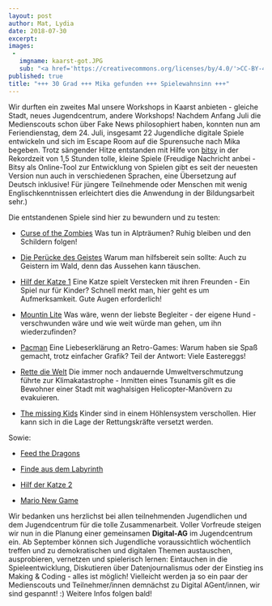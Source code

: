 ```yaml
---
layout: post
author: Mat, Lydia
date: 2018-07-30
excerpt:
images:
 -
   imgname: kaarst-got.JPG
   sub: "<a href='https://creativecommons.org/licenses/by/4.0/'>CC-BY-4.0</a>, OKF DE, Foto: Lea Pfau"
published: true
title: "+++ 30 Grad +++ Mika gefunden +++ Spielewahnsinn +++"
---
```


Wir durften ein zweites Mal unsere Workshops in Kaarst anbieten - gleiche Stadt, neues Jugendcentrum, andere Workshops! Nachdem Anfang Juli die Medienscouts schon über Fake News philosophiert haben, konnten nun am Feriendienstag, dem 24. Juli, insgesamt 22 Jugendliche digitale Spiele entwickeln und sich im Escape Room auf die Spurensuche nach Mika begeben. Trotz sängender Hitze entstanden mit Hilfe von [bitsy](https://ledoux.itch.io/bitsy) in der Rekordzeit von 1,5 Stunden tolle, kleine Spiele (Freudige Nachricht anbei - Bitsy als Online-Tool zur Entwicklung von Spielen gibt es seit der neuesten Version nun auch in verschiedenen Sprachen, eine Übersetzung auf Deutsch inklusive! Für jüngere Teilnehmende oder Menschen mit wenig Englischkenntnissen erleichtert dies die Anwendung in der Bildungsarbeit sehr.) 

Die entstandenen Spiele sind hier zu bewundern und zu testen: 

- [Curse of the Zombies](www.demokratielabore.de/workshops/Ergebnisse/2018_07_24_Kaarst/Bitsy/curse_of_the_zombies_Nick_und_Lasse.html) 
Was tun in Alpträumen? Ruhig bleiben und den Schildern folgen! <br>

- [Die Perücke des Geistes](www.demokratielabore.de/workshops/Ergebnisse/2018_07_24_Kaarst/Bitsy/die_per_cke_des_geistes_Antonia_Ida.html)
Warum man hilfsbereit sein sollte: Auch zu Geistern im Wald, denn das Aussehen kann täuschen. <br>

- [Hilf der Katze 1](www.demokratielabore.de/workshops/Ergebnisse/2018_07_24_Kaarst/Bitsy/hilf_der_katze_Linus_K.html) 
Eine Katze spielt Verstecken mit ihren Freunden - Ein Spiel nur für Kinder? Schnell merkt man, hier geht es um Aufmerksamkeit. Gute Augen erforderlich! <br>

- [Mountin Lite](www.demokratielabore.de/workshops/Ergebnisse/2018_07_24_Kaarst/Bitsy/mountin_lite_Emilie_Maria_Larissa.html)
Was wäre, wenn der liebste Begleiter - der eigene Hund - verschwunden wäre und wie weit würde man gehen, um ihn wiederzufinden? <br>

- [Pacman](www.demokratielabore.de/workshops/Ergebnisse/2018_07_24_Kaarst/Bitsy/pacman_leo_und_felix.html) 
Eine Liebeserklärung an Retro-Games: Warum haben sie Spaß gemacht, trotz einfacher Grafik? Teil der Antwort: Viele Eastereggs! <br>

- [Rette die Welt](www.demokratielabore.de/workshops/Ergebnisse/2018_07_24_Kaarst/Bitsy/rette_die_welt_bennet_Maurice.html)
Die immer noch andauernde Umweltverschmutzung führte zur Klimakatastrophe - Inmitten eines Tsunamis gilt es die Bewohner einer Stadt mit waghalsigen Helicopter-Manövern zu evakuieren. <br>

- [The missing Kids](www.demokratielabore.de/workshops/Ergebnisse/2018_07_24_Kaarst/Bitsy/the_missing_kids_Nils_Christopher.html)
Kinder sind in einem Höhlensystem verschollen. Hier kann sich in die Lage der Rettungskräfte versetzt werden. <br>

Sowie: 

- [Feed the Dragons](www.demokratielabore.de/workshops/Ergebnisse/2018_07_24_Kaarst/Bitsy/feed_the_dragons_Erik_und_Erik.html)   

- [Finde aus dem Labyrinth](www.demokratielabore.de/workshops/Ergebnisse/2018_07_24_Kaarst/Bitsy/finde_aus_dem_labyrind_von_Nina_und_Lea.html) 

- [Hilf der Katze 2](www.demokratielabore.de/workshops/Ergebnisse/2018_07_24_Kaarst/Bitsy/Hilf_der_Katze_von_Jannik_und_Bnnet.html) 

- [Mario New Game](www.demokratielabore.de/workshops/Ergebnisse/2018_07_24_Kaarst/Bitsy/Mario_New_Game_Melvin_und_Luke.html) 

Wir bedanken uns herzlichst bei allen teilnehmenden Jugendlichen und dem Jugendcentrum für die tolle Zusammenarbeit. Voller Vorfreude steigen wir nun in die Planung einer gemeinsamen **Digital-AG** im Jugendcentrum ein. Ab September können sich Jugendliche voraussichtlich wöchentlich treffen und zu demokratischen und digitalen Themen austauschen, ausprobieren, vernetzen und spielerisch lernen: Eintauchen in die Spieleentwicklung, Diskutieren über Datenjournalismus oder der Einstieg ins Making & Coding - alles ist möglich! Vielleicht werden ja so ein paar der Medienscouts und Teilnehmer/innen demnächst zu Digital AGent/innen, wir sind gespannt! :) Weitere Infos folgen bald!
